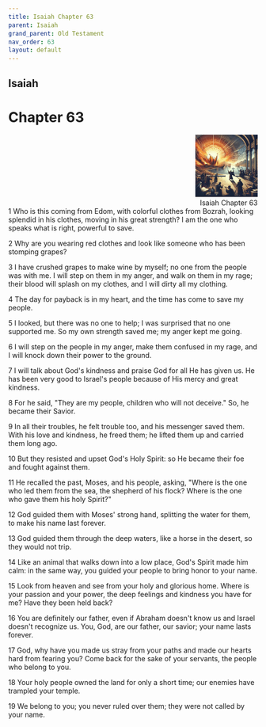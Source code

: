 ```yaml
---
title: Isaiah Chapter 63
parent: Isaiah
grand_parent: Old Testament
nav_order: 63
layout: default
---
```


## Isaiah

# Chapter 63

<div style="clear: both; text-align: right;">
    <img src="/assets/Image/Isaiah/500/63.jpg" alt="Isaiah Chapter 63" class="chapter-image" style="max-width: 25%; height: auto;"/>
    <figcaption style="font-size: 14px;">Isaiah Chapter 63</figcaption>
</div>
1 Who is this coming from Edom, with colorful clothes from Bozrah, looking splendid in his clothes, moving in his great strength? I am the one who speaks what is right, powerful to save.

2 Why are you wearing red clothes and look like someone who has been stomping grapes?

3 I have crushed grapes to make wine by myself; no one from the people was with me. I will step on them in my anger, and walk on them in my rage; their blood will splash on my clothes, and I will dirty all my clothing.

4 The day for payback is in my heart, and the time has come to save my people.

5 I looked, but there was no one to help; I was surprised that no one supported me. So my own strength saved me; my anger kept me going.

6 I will step on the people in my anger, make them confused in my rage, and I will knock down their power to the ground.

7 I will talk about God's kindness and praise God for all He has given us. He has been very good to Israel's people because of His mercy and great kindness.

8 For he said, "They are my people, children who will not deceive." So, he became their Savior.

9 In all their troubles, he felt trouble too, and his messenger saved them. With his love and kindness, he freed them; he lifted them up and carried them long ago.

10 But they resisted and upset God's Holy Spirit: so He became their foe and fought against them.

11 He recalled the past, Moses, and his people, asking, "Where is the one who led them from the sea, the shepherd of his flock? Where is the one who gave them his holy Spirit?"

12 God guided them with Moses' strong hand, splitting the water for them, to make his name last forever.

13 God guided them through the deep waters, like a horse in the desert, so they would not trip.

14 Like an animal that walks down into a low place, God's Spirit made him calm: in the same way, you guided your people to bring honor to your name.

15 Look from heaven and see from your holy and glorious home. Where is your passion and your power, the deep feelings and kindness you have for me? Have they been held back?

16 You are definitely our father, even if Abraham doesn't know us and Israel doesn't recognize us. You, God, are our father, our savior; your name lasts forever.

17 God, why have you made us stray from your paths and made our hearts hard from fearing you? Come back for the sake of your servants, the people who belong to you.

18 Your holy people owned the land for only a short time; our enemies have trampled your temple.

19 We belong to you; you never ruled over them; they were not called by your name.


